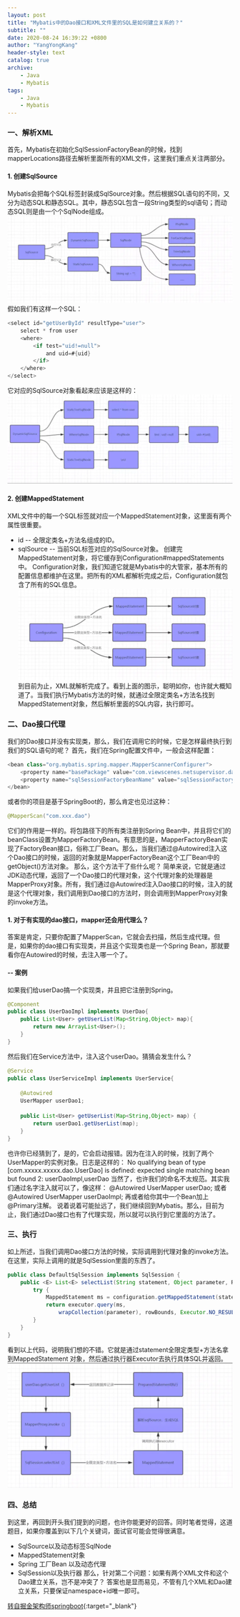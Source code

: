 ```yaml
---
layout: post
title: "Mybatis中的Dao接口和XML文件里的SQL是如何建立关系的？"
subtitle: ""
date: 2020-08-24 16:39:22 +0800
author: "YangYongKang"
header-style: text
catalog: true
archive:
    - Java
    - Mybatis
tags:
    - Java
    - Mybatis
---
```


### 一、解析XML
首先，Mybatis在初始化SqlSessionFactoryBean的时候，找到mapperLocations路径去解析里面所有的XML文件，这里我们重点关注两部分。
#### 1. 创建SqlSource
Mybatis会把每个SQL标签封装成SqlSource对象。然后根据SQL语句的不同，又分为动态SQL和静态SQL。其中，静态SQL包含一段String类型的sql语句；而动态SQL则是由一个个SqlNode组成。
![image.png](/img/mybatis1.png)
假如我们有这样一个SQL：
```java
<select id="getUserById" resultType="user">
    select * from user 
    <where>
        <if test="uid!=null">
            and uid=#{uid}
        </if>
    </where>
</select>   
```
它对应的SqlSource对象看起来应该是这样的：
![image.png](/img/mybatis2.png)
#### 2. 创建MappedStatement
XML文件中的每一个SQL标签就对应一个MappedStatement对象，这里面有两个属性很重要。
* id   -- 全限定类名+方法名组成的ID。
* sqlSource   -- 当前SQL标签对应的SqlSource对象。
创建完MappedStatement对象，将它缓存到Configuration#mappedStatements中。
Configuration对象，我们知道它就是Mybatis中的大管家，基本所有的配置信息都维护在这里。把所有的XML都解析完成之后，Configuration就包含了所有的SQL信息。
![image.png](/img/mybatis3.png)
到目前为止，XML就解析完成了。看到上面的图示，聪明如你，也许就大概知道了。当我们执行Mybatis方法的时候，就通过全限定类名+方法名找到MappedStatement对象，然后解析里面的SQL内容，执行即可。

### 二、Dao接口代理
我们的Dao接口并没有实现类，那么，我们在调用它的时候，它是怎样最终执行到我们的SQL语句的呢？
首先，我们在Spring配置文件中，一般会这样配置：
```java
<bean class="org.mybatis.spring.mapper.MapperScannerConfigurer">
    <property name="basePackage" value="com.viewscenes.netsupervisor.dao" />
    <property name="sqlSessionFactoryBeanName" value="sqlSessionFactory"></property>
</bean>
```
或者你的项目是基于SpringBoot的，那么肯定也见过这种：
```java
@MapperScan("com.xxx.dao")
```
它们的作用是一样的。将包路径下的所有类注册到Spring Bean中，并且将它们的beanClass设置为MapperFactoryBean。有意思的是，MapperFactoryBean实现了FactoryBean接口，俗称工厂Bean。那么，当我们通过@Autowired注入这个Dao接口的时候，返回的对象就是MapperFactoryBean这个工厂Bean中的getObject()方法对象。
那么，这个方法干了些什么呢？
简单来说，它就是通过JDK动态代理，返回了一个Dao接口的代理对象，这个代理对象的处理器是MapperProxy对象。所有，我们通过@Autowired注入Dao接口的时候，注入的就是这个代理对象，我们调用到Dao接口的方法时，则会调用到MapperProxy对象的invoke方法。
#### 1. 对于有实现的dao接口，mapper还会用代理么？
答案是肯定，只要你配置了MapperScan，它就会去扫描，然后生成代理。但是，如果你的dao接口有实现类，并且这个实现类也是一个Spring Bean，那就要看你在Autowired的时候，去注入哪一个了。
#### -- 案例
如果我们给userDao搞一个实现类，并且把它注册到Spring。
```Java
@Component
public class UserDaoImpl implements UserDao{
    public List<User> getUserList(Map<String,Object> map){
        return new ArrayList<User>();
    }
}
```
然后我们在Service方法中，注入这个userDao。猜猜会发生什么？
```java
@Service
public class UserServiceImpl implements UserService{

    @Autowired
    UserMapper userDao1;

    public List<User> getUserList(Map<String,Object> map) {
        return userDao1.getUserList(map);
    }
}
```
也许你已经猜到了，是的，它会启动报错。因为在注入的时候，找到了两个UserMapper的实例对象。日志是这样的：
No qualifying bean of type [com.xxxxx.xxxxx.dao.UserDao] is defined: expected single matching bean but found 2: userDaoImpl,userDao
当然了，也许我们的命名不太规范。其实我们通过名字注入就可以了，像这样：
@Autowired UserMapper userDao; 或者 @Autowired UserMapper userDaoImpl; 再或者给你其中一个Bean加上@Primary注解。
说着说着可能扯远了，我们继续回到Mybatis。那么，目前为止，我们通过Dao接口也有了代理实现，所以就可以执行到它里面的方法了。
### 三、执行
如上所述，当我们调用Dao接口方法的时候，实际调用到代理对象的invoke方法。
在这里，实际上调用的就是SqlSession里面的东西了。
```java
public class DefaultSqlSession implements SqlSession {
    public <E> List<E> selectList(String statement, Object parameter, RowBounds rowBounds) {
        try {
            MappedStatement ms = configuration.getMappedStatement(statement);
            return executor.query(ms, 
                wrapCollection(parameter), rowBounds, Executor.NO_RESULT_HANDLER);
        }
    }
}
```
看到以上代码，说明我们想的不错。它就是通过statement全限定类型+方法名拿到MappedStatement 对象，然后通过执行器Executor去执行具体SQL并返回。
![image.png](/img/mybatis4.png)
### 四、总结
到这里，再回到开头我们提到的问题，也许你能更好的回答。同时笔者觉得，这道题目，如果你覆盖到以下几个关键词，面试官可能会觉得很满意。
* SqlSource以及动态标签SqlNode
* MappedStatement对象
* Spring 工厂Bean 以及动态代理
* SqlSession以及执行器
那么，针对第二个问题：如果有两个XML文件和这个Dao建立关系，岂不是冲突了？
答案也是显而易见，不管有几个XML和Dao建立关系，只要保证namespace+id唯一即可。

[转自掘金架构师springboot](https://juejin.im/post/6844903840832028680){:target="_blank"}
